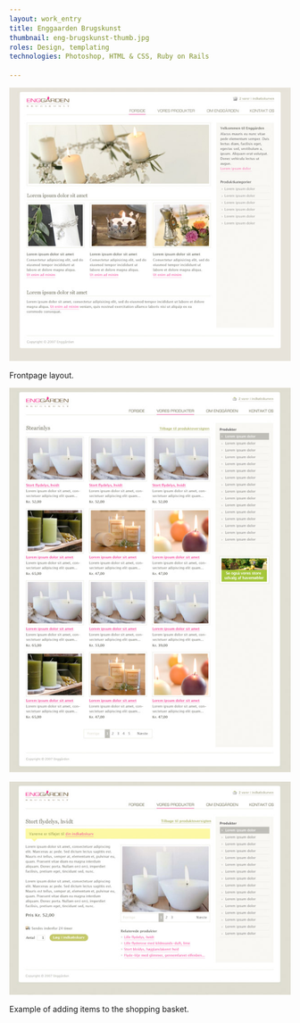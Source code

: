 ```yaml
---
layout: work_entry
title: Enggaarden Brugskunst
thumbnail: eng-brugskunst-thumb.jpg
roles: Design, templating
technologies: Photoshop, HTML & CSS, Ruby on Rails

---
```


<p><img src="/assets/images/work/2010-06-22_brugskunst_1.jpg" class="illustration" title="Screenshot 1" alt="Screenshot 1" /></p>
<p class="description">Frontpage layout.</p>

<p><img src="/assets/images/work/2010-06-22_brugskunst_2.jpg" class="illustration" title="Screenshot 1" alt="Screenshot 1" /></p>

<p><img src="/assets/images/work/2010-06-22_brugskunst_3.jpg" class="illustration" title="Screenshot 1" alt="Screenshot 1" /></p>
<p class="description">Example of adding items to the shopping basket.</p>